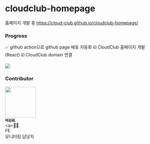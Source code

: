 # cloudclub-homepage

홈페이지 개발 중
https://cloud-club.github.io/cloudclub-homepage/

### Progress
✅ github action으로 github page 배포 자동화
☑️ CloudClub 홈페이지 개발 (React)
☑️ CloudClub domain 연결

![](https://velog.velcdn.com/images/ginee_park/post/53370141-5946-41de-b251-605721ac4bbb/image.png)
### Contributor
<a href="https://github.com/gineepark"><img src="https://avatars.githubusercontent.com/u/60264957?v=4" width="100px;" alt=""/><br /><sub><b>박진희</b></sub></a><br /><a\>🧑‍💼<br>FE<br>모니터링 담당자</a>

